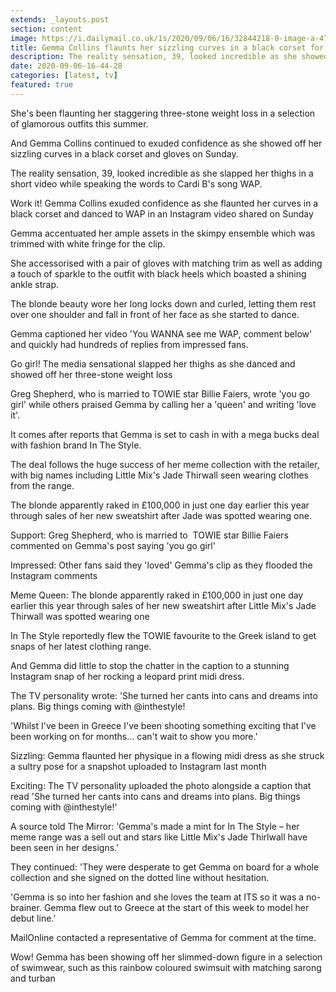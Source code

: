 ```yaml
---
extends: _layouts.post
section: content
image: https://i.dailymail.co.uk/1s/2020/09/06/16/32844218-0-image-a-47_1599405334646.jpg 
title: Gemma Collins flaunts her sizzling curves in a black corset for WAP video  
description: The reality sensation, 39, looked incredible as she showed off her dance moves by slapping her thighs while speaking the words to Cardi Bs song WAP. 
date: 2020-09-06-16-44-28 
categories: [latest, tv] 
featured: true 
--- 
```

She's been flaunting her staggering three-stone weight loss in a selection of glamorous outfits this summer.

And Gemma Collins continued to exuded confidence as she showed off her sizzling curves in a black corset and gloves on Sunday.

The reality sensation, 39, looked incredible as she slapped her thighs in a short video while speaking the words to Cardi B's song WAP.

Work it! Gemma Collins exuded confidence as she flaunted her curves in a black corset and danced to WAP in an Instagram video shared on Sunday

Gemma accentuated her ample assets in the skimpy ensemble which was trimmed with white fringe for the clip.

She accessorised with a pair of gloves with matching trim as well as adding a touch of sparkle to the outfit with black heels which boasted a shining ankle strap. 

The blonde beauty wore her long locks down and curled, letting them rest over one shoulder and fall in front of her face as she started to dance.

Gemma captioned her video 'You WANNA see me WAP, comment below' and quickly had hundreds of replies from impressed fans.

Go girl! The media sensational slapped her thighs as she danced and showed off her three-stone weight loss

 Greg Shepherd, who is married to TOWIE star Billie Faiers, wrote 'you go girl' while others praised Gemma by calling her a 'queen' and writing 'love it'.

It comes after reports that Gemma is set to cash in with a mega bucks deal with fashion brand In The Style.

The deal follows the huge success of her meme collection with the retailer, with big names including Little Mix's Jade Thirwall seen wearing clothes from the range.

The blonde apparently raked in £100,000 in just one day earlier this year through sales of her new sweatshirt after Jade was spotted wearing one.

Support: Greg Shepherd, who is married to  TOWIE star Billie Faiers commented on Gemma's post saying 'you go girl'



Impressed: Other fans said they 'loved' Gemma's clip as they flooded the Instagram comments

Meme Queen: The blonde apparently raked in £100,000 in just one day earlier this year through sales of her new sweatshirt after Little Mix's Jade Thirwall was spotted wearing one

In The Style reportedly flew the TOWIE favourite to the Greek island to get snaps of her latest clothing range.

And Gemma did little to stop the chatter in the caption to a stunning Instagram snap of her rocking a leopard print midi dress.   

The TV personality wrote: 'She turned her cants into cans and dreams into plans. Big things coming with @inthestyle! 

'Whilst I've been in Greece I've been shooting something exciting that I've been working on for months... can't wait to show you more.'

Sizzling: Gemma flaunted her physique in a flowing midi dress as she struck a sultry pose for a snapshot uploaded to Instagram last month

Exciting: The TV personality uploaded the photo alongside a caption that read 'She turned her cants into cans and dreams into plans. Big things coming with @inthestyle!'

A source told The Mirror: 'Gemma's made a mint for In The Style – her meme range was a sell out and stars like Little Mix's Jade Thirlwall have been seen in her designs.' 

They continued: 'They were desperate to get Gemma on board for a whole collection and she signed on the dotted line without hesitation.

'Gemma is so into her fashion and she loves the team at ITS so it was a no-brainer. Gemma flew out to Greece at the start of this week to model her debut line.'

MailOnline contacted a representative of Gemma for comment at the time.

Wow! Gemma has been showing off her slimmed-down figure in a selection of swimwear, such as this rainbow coloured swimsuit with matching sarong and turban

